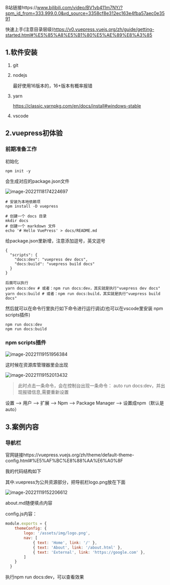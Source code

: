 B站链接https://www.bilibili.com/video/BV1vb411m7NY/?spm_id_from=333.999.0.0&vd_source=3358cf8e312ec163e4fba57aec0e3591

快速上手(注意目录层级)https://v0.vuepress.vuejs.org/zh/guide/getting-started.html#%E5%85%A8%E5%B1%80%E5%AE%89%E8%A3%85



## 1.软件安装

1. git

2. nodejs 

   最好使用16版本的，16+版本有概率报错

3. yarn

   https://classic.yarnpkg.com/en/docs/install#windows-stable

4. vscode

## 2.vuepress初体验

### 前期准备工作

初始化

```
npm init -y
```

会生成对应的package.json文件

![image-20221118174224697](C:\Users\shangyixin\Desktop\vuepress尝试.assets\image-20221118174224697.png)

```
# 安装为本地依赖项
npm install -D vuepress

# 创建一个 docs 目录
mkdir docs
# 创建一个 markdown 文件
echo '# Hello VuePress' > docs/README.md
```

给package.json里新增，注意添加逗号，英文逗号

```
{
  "scripts": {
    "docs:dev": "vuepress dev docs",
    "docs:build": "vuepress build docs"
  }
}

后面可以执行
yarn docs:dev # 或者：npm run docs:dev，其实就是执行"vuepress dev docs"
yarn docs:build # 或者：npm run docs:build，其实就是执行"vuepress build docs"
```

然后就可以在命令行里执行如下命令进行运行调试(也可以在vscode里安装 npm scripts插件)

```
npm run docs:dev
npm run docs:build
```

### npm scripts插件

![image-20221119151956384](C:\Users\shangyixin\Desktop\vuepress尝试.assets\image-20221119151956384.png)

这时候在资源库管理器里会出现

![image-20221119152013432](C:\Users\shangyixin\Desktop\vuepress尝试.assets\image-20221119152013432.png)

> 此时点击一条命令，会在控制台出现一条命令： auto run docs:dev，并出现报错信息,需要重新设置

设置 --> 用户 --> 扩展 --> Npm --> Package Manager --> 设置成npm（默认是auto）



## 3.案例内容

### 导航栏

官网链接https://vuepress.vuejs.org/zh/theme/default-theme-config.html#%E5%AF%BC%E8%88%AA%E6%A0%8F

我的代码结构如下

其中.vuepress为公共资源部分，把导航栏logo.png放在下面

![image-20221119152206612](C:\Users\shangyixin\Desktop\vuepress尝试.assets\image-20221119152206612.png)

about.md随便填点内容

config.js内容：

```javascript
module.exports = {
    themeConfig: {
        logo: '/assets/img/logo.png',
        nav: [
            { text: 'Home', link: '/' },
            { text: 'About', link: '/about.html' },
            { text: 'External', link: 'https://google.com' },
        ]
    }
  }

```

执行npm run docs:dev，可以查看效果
